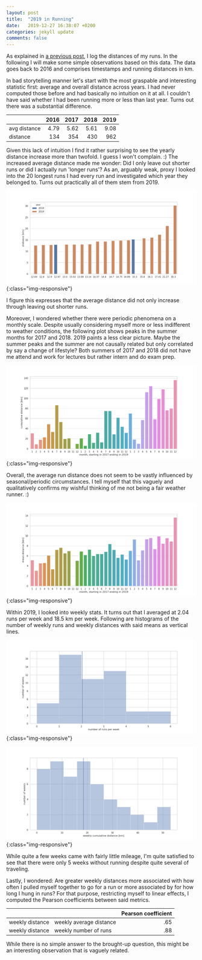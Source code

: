 ```yaml
---
layout: post
title:  "2019 in Running"
date:   2019-12-27 16:38:07 +0200
categories: jekyll update
comments: false
---
```


As explained in [a previous post](http://kevinkle.in/jekyll/update/2018/10/28/running-log.html), I log the distances of my runs. In the following I will make some simple observations based on this data. The data goes back to 2016 and comprises timestamps and running distances in km.

In bad storytelling manner let's start with the most graspable and interesting statistic first: average and overall distance across years. I had never computed those before and had basically no intuition on it at all. I couldn't have said whether I had been running more or less than last year. Turns out there was a substantial difference.

|              |   2016 |   2017 |   2018 |   2019 |
|--------------|-------:|-------:|-------:|-------:|
| avg distance |   4.79 |   5.62 |   5.61 |   9.08 |
|     distance | 134	| 354 	 | 430 	  | 962	   |

Given this lack of intuition I find it rather surprising to see the yearly distance increase more than twofold. I guess I won't complain. :) The increased average distance made me wonder: Did I only leave out shorter runs or did I actually run 'longer runs'? As an, arguably weak, proxy I looked into the 20 longest runs I had every run and investigated which year they belonged to. Turns out practically all of them stem from 2019.

![20 longest runs](/imgs/top_runs.png){:class="img-responsive"}

I figure this expresses that the average distance did not only increase through leaving out shorter runs.


Moreover, I wondered whether there were periodic phenomena on a monthly scale. Despite usually considering myself more or less indifferent to weather conditions, the following plot shows peaks in the summer months for 2017 and 2018. 2019 paints a less clear picture. Maybe the summer peaks and the summer are not causally related but only correlated by say a change of lifestyle? Both summers of 2017 and 2018 did not have me attend and work for lectures but rather intern and do exam prep.

![monthly sums](/imgs/monthly_sums.png){:class="img-responsive"}

Overall, the average run distance does not seem to be vastly influenced by seasonal/periodic circumstances. I tell myself that this vaguely and qualitatively confirms my wishful thinking of me not being a fair weather runner. :)

![monthly means](/imgs/monthly_means.png){:class="img-responsive"}

Within 2019, I looked into weekly stats. It turns out that I averaged at 2.04 runs per week and 18.5 km per week. Following are histograms of the number of weekly runs and weekly distances with said means as vertical lines.

![weekly number of runs](/imgs/weekly_n_runs.png){:class="img-responsive"}

![weekly distance histogram](/imgs/weekly_cumulative_histogram.png){:class="img-responsive"}

While quite a few weeks came with fairly little mileage, I'm quite satisfied to see that there were only 5 weeks without running despite quite several of traveling.

Lastly, I wondered: Are greater weekly distances more associated with how often I pulled myself together to go for a run or more associated by for how long I hung in runs? For that purpose, restricting myself to linear effects, I computed the Pearson coefficients between said metrics.

|              |    |   Pearson coefficient |
|--------------|-------|-------:|
| weekly distance |  weekly average distance  |   .65|
| weekly distance | weekly number of runs | .88 |

While there is no simple answer to the brought-up question, this might be an interesting observation that is vaguely related.
